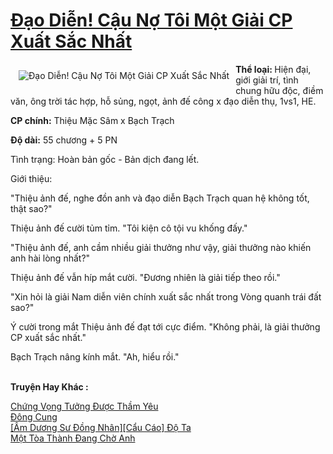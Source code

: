 <a href="https://utruyen.com/dao-dien-cau-no-toi-mot-giai-cp-xuat-sac-nhat/19475/" title="Đạo Diễn! Cậu Nợ Tôi Một Giải CP Xuất Sắc Nhất"><h1>Đạo Diễn! Cậu Nợ Tôi Một Giải CP Xuất Sắc Nhất</h1></a><div style="display:table"><img align="right" style="float: left; padding: 10px;" src="https://utruyen.com/images/story/200x260/dao-dien-cau-no-toi-mot-giai-cp-xuat-sac-nhat-1571022356.jpg" alt="Đạo Diễn! Cậu Nợ Tôi Một Giải CP Xuất Sắc Nhất"><b>Thể loại: </b>Hiện đại, giới giải trí, tình chung hữu độc, điềm văn, ông trời tác hợp, hỗ sủng, ngọt, ảnh đế công x đạo diễn thụ, 1vs1, HE.<p></p><b>CP chính:</b> Thiệu Mặc Sâm x Bạch Trạch<p></p><b>Độ dài:</b> 55 chương + 5 PN<p></p>Tình trạng: Hoàn bản gốc - Bản dịch đang lết.<p></p>Giới thiệu: <p></p>"Thiệu ảnh đế, nghe đồn anh và đạo diễn Bạch Trạch quan hệ không tốt, thật sao?"<p></p>Thiệu ảnh đế cười tủm tỉm. "Tôi kiện cô tội vu khống đấy."<p></p>"Thiệu ảnh đế, anh cầm nhiều giải thưởng như vậy, giải thưởng nào khiến anh hài lòng nhất?"<p></p>Thiệu ảnh đế vẫn híp mắt cười. "Đương nhiên là giải tiếp theo rồi."<p></p>"Xin hỏi là giải Nam diễn viên chính xuất sắc nhất trong Vòng quanh trái đất sao?"<p></p>Ý cười trong mắt Thiệu ảnh đế đạt tới cực điểm. "Không phải, là giải thưởng CP xuất sắc nhất."<p></p>Bạch Trạch nâng kính mắt. "Ah, hiểu rồi."</div><p><br><b>Truyện Hay Khác :</b></p><a href="https://utruyen.com/chung-vong-tuong-duoc-tham-yeu/22188/" alt="Chứng Vọng Tưởng Được Thầm Yêu">Chứng Vọng Tưởng Được Thầm Yêu</a><br/><a href="https://truyenhot2019.blogspot.com/2019/12/dong-cung.html" alt="Đông Cung">Đông Cung</a><br/><a href="https://github.com/quanluxury/ngontinh_sac/tree/master/truyenhay/21846/" alt="[Âm Dương Sư Đồng Nhân][Cẩu Cáo] Độ Ta">[Âm Dương Sư Đồng Nhân][Cẩu Cáo] Độ Ta</a><br/><a href="https://github.com/quanluxury/truyenhot/tree/master/truyenhay/15261/" alt="Một Tòa Thành Đang Chờ Anh">Một Tòa Thành Đang Chờ Anh</a><br/>